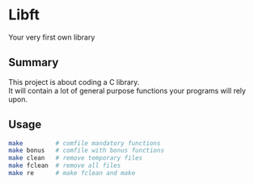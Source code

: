 # Libft
Your very first own library

## Summary
This project is about coding a C library.  
It will contain a lot of general purpose functions your programs will rely upon.

## Usage
```sh
make         # comfile mandatory functions
make bonus   # comfile with bonus functions
make clean   # remove temporary files
make fclean  # remove all files
make re      # make fclean and make
```
